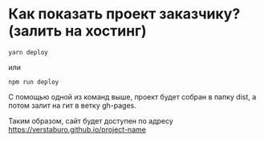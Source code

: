 # Как показать проект заказчику? (залить на хостинг)

```
yarn deploy
```

или

```
npm run deploy
```

С помощью одной из команд выше, проект будет собран в папку dist, а потом залит на гит в ветку gh-pages.

Таким образом, сайт будет доступен по адресу https://verstaburo.github.io/project-name

